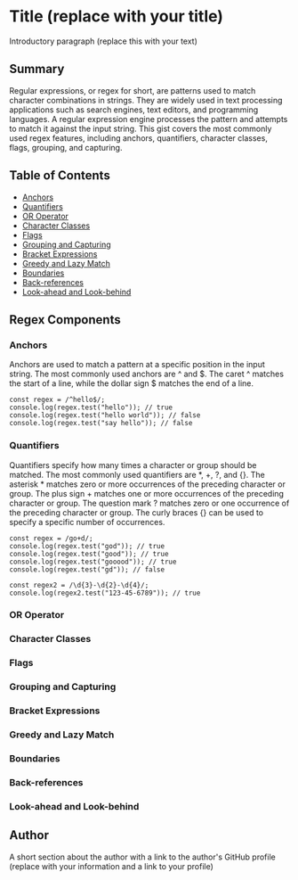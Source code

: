 # Title (replace with your title)

Introductory paragraph (replace this with your text)

## Summary

Regular expressions, or regex for short, are patterns used to match character combinations in strings. They are widely used in text processing applications such as search engines, text editors, and programming languages. A regular expression engine processes the pattern and attempts to match it against the input string. This gist covers the most commonly used regex features, including anchors, quantifiers, character classes, flags, grouping, and capturing.

## Table of Contents

- [Anchors](#anchors)
- [Quantifiers](#quantifiers)
- [OR Operator](#or-operator)
- [Character Classes](#character-classes)
- [Flags](#flags)
- [Grouping and Capturing](#grouping-and-capturing)
- [Bracket Expressions](#bracket-expressions)
- [Greedy and Lazy Match](#greedy-and-lazy-match)
- [Boundaries](#boundaries)
- [Back-references](#back-references)
- [Look-ahead and Look-behind](#look-ahead-and-look-behind)

## Regex Components

### Anchors

Anchors are used to match a pattern at a specific position in the input string. The most commonly used anchors are ^ and $. The caret ^ matches the start of a line, while the dollar sign $ matches the end of a line.

```
const regex = /^hello$/;
console.log(regex.test("hello")); // true
console.log(regex.test("hello world")); // false
console.log(regex.test("say hello")); // false
```

### Quantifiers

Quantifiers specify how many times a character or group should be matched. The most commonly used quantifiers are *, +, ?, and {}. The asterisk * matches zero or more occurrences of the preceding character or group. The plus sign + matches one or more occurrences of the preceding character or group. The question mark ? matches zero or one occurrence of the preceding character or group. The curly braces {} can be used to specify a specific number of occurrences.

```
const regex = /go+d/;
console.log(regex.test("god")); // true
console.log(regex.test("good")); // true
console.log(regex.test("gooood")); // true
console.log(regex.test("gd")); // false

const regex2 = /\d{3}-\d{2}-\d{4}/;
console.log(regex2.test("123-45-6789")); // true
```

### OR Operator

### Character Classes

### Flags

### Grouping and Capturing

### Bracket Expressions

### Greedy and Lazy Match

### Boundaries

### Back-references

### Look-ahead and Look-behind

## Author

A short section about the author with a link to the author's GitHub profile (replace with your information and a link to your profile)
